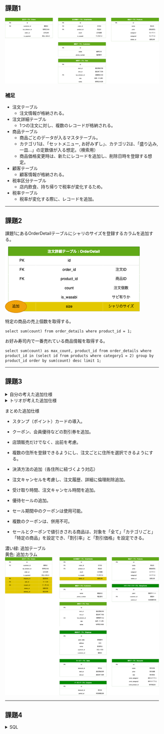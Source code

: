 ## 課題1

<img src="./assets/task1.png" alt="ER図">

### 補足
- 注文テーブル
  - 注文情報が格納される。
- 注文詳細テーブル
  - 1つの注文に対し、複数のレコードが格納される。
- 商品テーブル
  - 商品ごとのデータが入るマスタテーブル。
  - カテゴリ1は、「セットメニュー, お好みずし」、カテゴリ2は、「盛り込み, 一皿...」の定数値が入る想定。（検索用）
  - 商品価格変更時は、新たにレコードを追加し、削除日時を登録する想定。
- 顧客テーブル
  - 顧客情報が格納される。
- 税率区分テーブル
  - 店内飲食、持ち帰りで税率が変化するため。
- 税率テーブル
  - 税率が変化する際に、レコードを追加。

---
## 課題2

課題1にあるOrderDetailテーブルにシャリのサイズを登録するカラムを追加する。

<img src="./assets/task2.png" alt="">


特定の商品の売上個数を取得する。
```
select sum(count) from order_details where product_id = 1;
```

お好み寿司内で一番売れている商品情報を取得する。
```
select sum(count) as max_count, product_id from order_details where product_id in (select id from products where category1 = 2) group by product_id order by sum(count) desc limit 1;
```


---
## 課題3

<details><summary>自分の考えた追加仕様</summary>

```rb
スタンプカードの導入。
1000円以上お買い上げごとにスタンプが押され、10個ごとに500円分のクーポンコードが発行されるようになった。
スタンプの有効期限は、1年間。
クーポンコード交換後の有効期限は、1ヶ月間となっている。
```
</details>


<details><summary>トリオが考えた追加仕様</summary>

```rb
出前の考慮
住所や郵便番号の追加が必要
Aamzonで自宅住所以外にも配達ができることを考えると、顧客マスタの住所に届けるとは限らないため実際に届ける住所は注文履歴に持つべきかも
注文履歴に決済方法があるといいかも
優待セールで１週間だけ10%オフ（メニューはそのまま）
ポイントカード
メニューの追加
ex. 飲み物や汁物など
注文履歴、注文詳細は論理削除想定（注文後のキャンセルなど
キャンセルやっぱり論理削除じゃなくてステータスで判断の方が良さそう
セットメニューの「盛り込み」「にぎり」：お好みすしの組み合わせで構成されている場合、単にお好みすしの商品ID、個数を保持するテーブルでメニューの組み合わせを実現できるようにする？

・キャンセル状況を確認できる
・受け取り日時を確認できる
→ 注文〜受け取り時間とキャンセルの関係を分析を可能に
・ポイントカード・クーポンの割引
・会員優待
→ チェーン展開ならあるかなと
```
</details>

まとめた追加仕様
- スタンプ（ポイント）カードの導入。
- クーポン、会員優待などの割引券を追加。
- 店頭販売だけでなく、出前を考慮。
- 複数の住所を登録できるようにし、注文ごとに住所を選択できるようにする。
- 決済方法の追加（各住所に紐づくよう対応）
- 注文キャンセルを考慮し、注文履歴、詳細に倫理削除追加。
- 受け取り時間、注文キャンセル時間を追加。
- 優待セールの追加。

- セール期間中のクーポンは使用可能。
- 複数のクーポンは、併用不可。
- セールとクーポンで値引きされる商品は、対象を「全て」「カテゴリごと」「特定の商品」を設定でき、「割引率」と「割引価格」を設定できる。

濃い緑: 追加テーブル<br>
黄色: 追加カラム
<img src="./assets/task3.png" alt="">

---
## 課題4

<details><summary>SQL</summary>


```rb
CREATE DATABASE IF NOT EXISTS db_modering1 ;
use db_modering1;

-- ===== 注文テーブル =====
CREATE TABLE orders(
    id int unsigned NOT NULL AUTO_INCREMENT,
    customer_id int unsigned NOT NULL comment '顧客ID',
    tax_division_id smallint unsigned NOT NULL comment '税率区分ID',
    order_at datetime DEFAULT NULL comment '注文日時',
    is_payment tinyint(1) comment '支払い済みか',
    PRIMARY KEY (id)
);

INSERT INTO orders VALUES
  (1, 1, 1, '2022-11-01', 0),
  (2, 2, 2, '2022-11-02', 1),
  (3, 3, 3, '2022-11-03', 1);

-- ===== 注文詳細テーブル =====
CREATE TABLE IF NOT EXISTS order_details (
    id int unsigned NOT NULL AUTO_INCREMENT,
    order_id int unsigned NOT NULL comment '注文番号',
    product_id int unsigned NOT NULL comment '商品ID',
    count tinyint unsigned NOT NULL comment '注文個数',
    is_wasabi tinyint(1) comment 'サビ有りか',
    PRIMARY KEY (id)
);

INSERT INTO order_details VALUES
  (1, 1, 1, 1, 0),
  (2, 1, 1, 1, 1),
  (3, 1, 2, 1, 1),

  (4, 2, 3, 1, 0),
  (5, 2, 4, 1, 0),

  (6, 3, 5, 1, 0);

-- ===== 商品テーブル =====
CREATE TABLE IF NOT EXISTS products (
    id int unsigned NOT NULL AUTO_INCREMENT,
    name varchar(20) comment '商品名',
    price smallint unsigned NOT NULL comment '価格',
    category1 tinyint unsigned NOT NULL comment 'カテゴリ1',
    category2 tinyint unsigned NOT NULL comment 'カテゴリ2',
    delete_at datetime DEFAULT NULL comment '削除日時',
    PRIMARY KEY (id)
);

INSERT INTO products VALUES
  (1, '玉子', 100, 2, 1, null),
  (2, 'いなり', 100, 2, 1, null),
  (3, '納豆軍艦', 100, 2, 1, null),
  (4, 'ゆでげそ', 150, 2, 2, null),
  (5, 'とびっこ', 150, 2, 2, null),
  (6, 'はな', 8650, 1, 1, null);

-- ===== 顧客テーブル =====
CREATE TABLE IF NOT EXISTS customers (
    id int unsigned NOT NULL AUTO_INCREMENT,
    name varchar(20) comment '顧客氏名',
    phone_number varchar(15) comment '電話番号',
    PRIMARY KEY (id)
);

INSERT INTO customers VALUES
  (1, '田中 太郎', '080-xxxx-xxxx'),
  (2, '小林 二郎', '090-xxxx-xxxx'),
  (3, '山田 三郎', '090-xxxx-xxxx');

-- ===== 税率区分テーブル =====
CREATE TABLE IF NOT EXISTS tax_divisions (
    id int unsigned NOT NULL AUTO_INCREMENT,
    name varchar(20) comment '税率区分名称',
    PRIMARY KEY (id)
);

INSERT INTO tax_divisions VALUES
  (1, '標準税率'),
  (2, '軽減税率');

-- ===== 税率テーブル =====
CREATE TABLE IF NOT EXISTS tax (
    id int unsigned NOT NULL AUTO_INCREMENT,
    start_at datetime NOT NULL comment '適応開始日時',
    end_at datetime NOT NULL comment '適応終了日時',
    tax_division_id smallint comment '消費税区分ID',
    rate smallint(4) comment '税率（千分率）',
    PRIMARY KEY (id)
);

INSERT INTO tax VALUES
  (1, '1000-01-01 00:00:00', '9999-12-31 23:59:59', 1, 100),
  (2, '1000-01-01 00:00:00', '9999-12-31 23:59:59', 2, 80);

```
</details>
